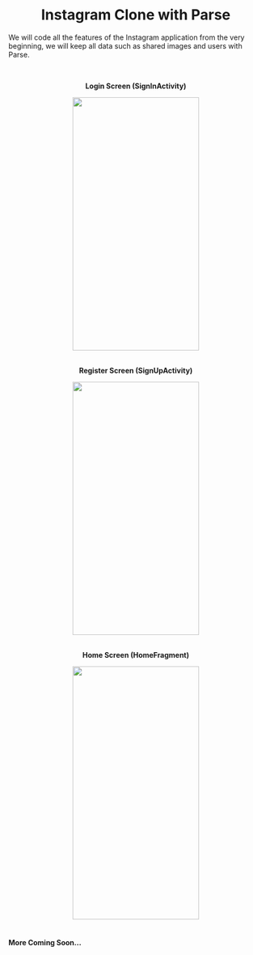 <h1 align="center"> Instagram Clone with Parse </h1>

<p>We will code all the features of the Instagram application from the very beginning, we will keep all data such as shared images and users with Parse.</p>

<br>

<div align="center">
<p><b> Login Screen (SignInActivity) </b></p>
<img src="https://r.resimlink.com/9rGqEpQ.jpg" width="250px" height="500px" align="center"></img>
</div>

<br>

<div align="center">
<p><b> Register Screen (SignUpActivity) </b></p>
<img src="https://r.resimlink.com/vENS56.jpg" width="250px" height="500px" align="center"></img>
</div>

<br>

<div align="center">
<p><b> Home Screen (HomeFragment) </b></p>
<img src="https://r.resimlink.com/I0zBmHdk.jpg" width="250px" height="500px" align="center"></img>
</div>

<br>

<h4>More Coming Soon...</h4>
